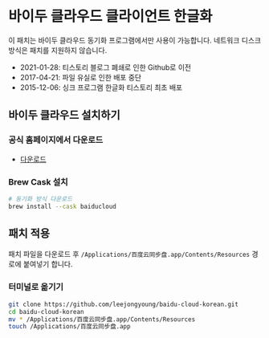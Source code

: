 # 바이두 클라우드 클라이언트 한글화

이 패치는 바이두 클라우드 동기화 프로그램에서만 사용이 가능합니다.
네트워크 디스크 방식은 패치를 지원하지 않습니다.

- 2021-01-28: 티스토리 블로그 폐쇄로 인한 Github로 이전
- 2017-04-21: 파일 유실로 인한 배포 중단
- 2015-12-06: 싱크 프로그램 한글화 티스토리 최초 배포

## 바이두 클라우드 설치하기 

### 공식 홈페이지에서 다운로드
- [다운로드](https://issuecdn.baidupcs.com/issue/netdisk/mac_tongbupan/tongbupan_2.4.6.dmg)

### Brew Cask 설치
``` sh
# 동기화 방식 다운로드
brew install --cask baiducloud
```

## 패치 적용

패치 파일을 다운로드 후 
`/Applications/百度云同步盘.app/Contents/Resources` 경로에 붙여넣기 합니다.

### 터미널로 옮기기

``` sh
git clone https://github.com/leejongyoung/baidu-cloud-korean.git
cd baidu-cloud-korean
mv * /Applications/百度云同步盘.app/Contents/Resources
touch /Applications/百度云同步盘.app
```